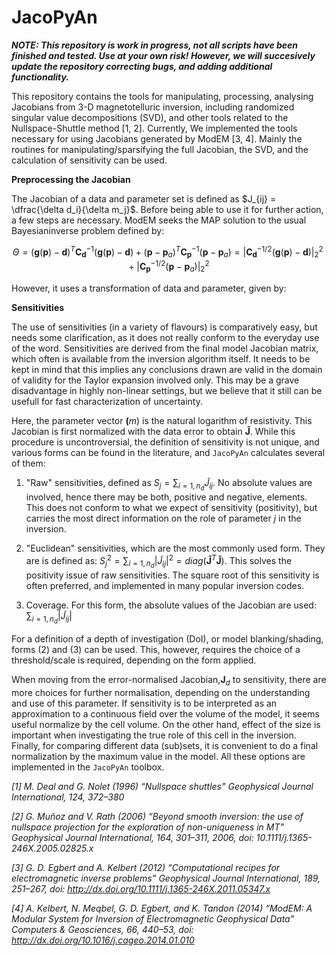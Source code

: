 # JacoPyAn

_**NOTE: This repository is work in progress, not all scripts have been finished and tested. Use at your own risk! However, we will succesively 
update the repository correcting bugs, and adding additional functionality.**_

This repository contains the tools for manipulating, processing, analysing Jacobians from 3-D magnetotelluric inversion, including 
randomized singular value decompositions (SVD), and other tools related to the Nullspace-Shuttle method [1, 2]. Currently, We implemented the tools necessary
for using Jacobians generated by ModEM [3, 4]. Mainly the routines for manipulating/sparsifying the full Jacobian, the SVD, and the calculation of sensitivity 
can be used.

**Preprocessing the Jacobian**

The Jacobian  of a data and parameter set is defined as $J_{ij} = \dfrac{\delta d_i}{\delta m_j}$. Before being able to use it for further
action, a  few steps are necessary. ModEM seeks the MAP solution to the usual Bayesianinverse problem defined by:

```math
  \Theta  = {({\mathbf{g}}({\mathbf{p}}) - {\mathbf{d}})^T}{\mathbf{C}}_{\mathbf{d}}^{ - 1}({\mathbf{g}}({\mathbf{p}}) - {\mathbf{d}}) + {({\mathbf{p}} - {{\mathbf{p}}_a})^T}{\mathbf{C}}_{\mathbf{p}}^{ - 1}({\mathbf{p}} - {{\mathbf{p}}_a}) = \left| {{\mathbf{C}}_{\mathbf{d}}^{ - 1/2}({\mathbf{g}}({\mathbf{p}}) - {\mathbf{d}})} \right|_2^2 + \left| {{\mathbf{C}}_{\mathbf{p}}^{ - 1/2}({\mathbf{p}} - {{\mathbf{p}}_a})} \right|_2^2 
```


However, it uses a transformation of data and parameter, given by:



**Sensitivities**

The use of sensitivities (in a variety of flavours) is comparatively easy, but needs some clarification, as it does not really conform 
to the everyday use of the word. Sensitivities are derived from the final model Jacobian matrix, which often is available from the inversion algorithm 
itself. It needs to be kept in mind that this implies any conclusions drawn are valid in the domain of validity for the Taylor expansion involved only. 
This may be a grave disadvantage in highly non-linear settings, but we believe that it still can be usefull for fast characterization of uncertainty.

Here, the parameter vector $\mathbf(m)$ is the natural logarithm of resistivity. This Jacobian is first normalized with the data error 
to obtain $\mathbf{\tilde{J}}$. While this procedure is uncontroversial, the definition of 
sensitivity is not unique, and various forms can be found in the literature, and $\texttt{JacoPyAn}$ calculates several of them:


1. "Raw" sensitivities, defined as $S_j = \sum_{i=1,n_d} \tilde{J}_{ij}$. No absolute values are involved, hence there may be 
both, positive and negative, elements. This does not conform to what we expect of sensitivity (positivity), but carries the most direct 
information on the role of parameter $j$ in the inversion.

2. "Euclidean" sensitivities, which are the most commonly used form. They are is defined as: 
$S^2_j = \sum_{i=1,n_d} \left|\tilde{J}_{ij}\right|^2=diag\left(\mathbf{\tilde{J}}^T\mathbf{\tilde{J}}\right)$.
This solves the positivity issue of raw sensitivities. The square root of this sensitivity is often preferred, and implemented in 
many popular inversion codes. 
    
3. Coverage. For this form, the absolute values of the Jacobian are used: $\sum_{i=1,n_d} \left|\tilde{J}_{ij}\right|$

For a definition of a depth of investigation (DoI), or model blanking/shading, forms (2) and (3) can be used. This, however, requires the 
choice of a threshold/scale is required, depending on the form applied. 

When moving from the error-normalised Jacobian,$\mathbf{J}_d$ to sensitivity, there are more choices for further normalisation, depending 
on the understanding and use of this parameter. If sensitivity is to be interpreted as an approximation to a continuous field over the 
volume of the model, it seems useful normalize by the cell volume. On the other hand, effect of the size is important when investigating 
the true role of this cell in the inversion. Finally, for comparing different data (sub)sets, it is convenient to do a final 
normalization by the maximum value in the model. All these options are implemented in the $\texttt{JacoPyAn}$ toolbox. 

_[1] M. Deal and G. Nolet (1996)_ 
_“Nullspace shuttles"_ 
_Geophysical Journal International, 124, 372–380_

_[2] G. Muñoz and V. Rath (2006)_
_“Beyond smooth inversion: the use of nullspace projection for the exploration of non-uniqueness in MT"_
_Geophysical Journal International, 164, 301–311, 2006, doi: 10.1111/j.1365-246X.2005.02825.x_

_[3] G. D. Egbert and A. Kelbert (2012)_ 
_“Computational recipes for electromagnetic inverse problems”_ 
_Geophysical Journal International, 189, 251–267, doi: http://dx.doi.org/10.1111/j.1365-246X.2011.05347.x_

_[4] A. Kelbert, N. Meqbel, G. D. Egbert, and K. Tandon (2014)_
_“ModEM: A Modular System for Inversion of Electromagnetic Geophysical Data”_
_Computers & Geosciences, 66, 440–53, doi: http://dx.doi.org/10.1016/j.cageo.2014.01.010_


  
 
